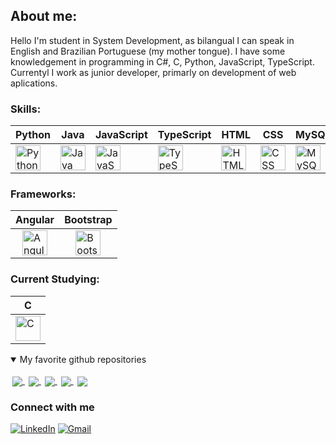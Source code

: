 ## About me:
Hello I'm student in System Development, as bilangual I can speak in English and Brazilian Portuguese (my mother tongue). I have some knowledgement in programming in C#, C, Python, JavaScript, TypeScript. Currentyl I work as junior developer, primarly on development of web aplications.

### Skills:

| Python                   | Java                     | JavaScript              | TypeScript              | HTML                    | CSS                     | MySQL                   | C#                       |
|--------------------------|--------------------------|-------------------------|-------------------------|-------------------------|-------------------------|-------------------------|-------------------------|
| <img src="https://cdn.jsdelivr.net/gh/devicons/devicon/icons/python/python-original.svg" width="40" height="40" alt="Python"/> | <img src="https://cdn.jsdelivr.net/gh/devicons/devicon/icons/java/java-original.svg" width="40" height="40" alt="Java"/> | <img src="https://cdn.jsdelivr.net/gh/devicons/devicon/icons/javascript/javascript-original.svg" width="40" height="40" alt="JavaScript"/> | <img src="https://cdn.jsdelivr.net/gh/devicons/devicon/icons/typescript/typescript-original.svg" width="40" height="40" alt="TypeScript"/> | <img src="https://cdn.jsdelivr.net/gh/devicons/devicon/icons/html5/html5-original.svg" width="40" height="40" alt="HTML"/> | <img src="https://cdn.jsdelivr.net/gh/devicons/devicon/icons/css3/css3-original.svg" width="40" height="40" alt="CSS"/> | <img src="https://cdn.jsdelivr.net/gh/devicons/devicon/icons/mysql/mysql-original.svg" width="40" height="40" alt="MySQL"/> | <img src="https://cdn.jsdelivr.net/gh/devicons/devicon/icons/csharp/csharp-original.svg" width="40" height="40" alt="C#"/> |

### Frameworks:
| Angular                  | Bootstrap               |
|--------------------------|-------------------------|
| <div style="display: flex; justify-content: center;"><img src="https://cdn.jsdelivr.net/gh/devicons/devicon/icons/angularjs/angularjs-original.svg" width="40" height="40" alt="Angular"/></div> | <div style="display: flex; justify-content: center;"><img src="https://cdn.jsdelivr.net/gh/devicons/devicon/icons/bootstrap/bootstrap-original.svg" width="40" height="40" alt="Bootstrap"/></div> |

### Current Studying:
| C                       |
|-------------------------|
| <div style="display: flex; justify-content: center;"><img src="https://cdn.jsdelivr.net/gh/devicons/devicon/icons/c/c-original.svg" width="40" height="40" alt="C"/></div> |


<details open>
	<summary>My favorite github repositories</summary>
	<br/>
	<a href="https://github.com/devyat009/onibus-df-app" style="padding: 3px;">
		<img align="center" src="https://github-readme-stats.vercel.app/api/pin/?username=devyat009&repo=onibus-df-app&title_color=00000&text_color=00000&icon_color=2bbc8a&bg_color=fffff" />
	</a>
 	<a href="https://github.com/devyat009/tinyscripts" style="padding: 3px;">
		<img align="center" src="https://github-readme-stats.vercel.app/api/pin/?username=devyat009&repo=tinyscripts&title_color=00000&text_color=00000&icon_color=2bbc8a&bg_color=fffff" />
	</a>
	<a href="https://github.com/devyat009/youtube-downloader" style="padding: 3px;">
		<img align="center" src="https://github-readme-stats.vercel.app/api/pin/?username=devyat009&repo=youtube-downloader&title_color=00000&text_color=00000&icon_color=2bbc8a&bg_color=fffff" />
	</a>
 	<a href="https://github.com/devyat009/Python-Coding-Journey" style="padding: 3px;">
		<img align="center" src="https://github-readme-stats.vercel.app/api/pin/?username=devyat009&repo=Python-Coding-Journey&title_color=00000&text_color=00000&icon_color=2bbc8a&bg_color=fffff" />
	</a>
	<a href="https://github.com/devyat009/devyat009.github.io" style="padding: 3px;">
		<img align="center" src="https://github-readme-stats.vercel.app/api/pin/?username=devyat009&repo=devyat009.github.io&title_color=00000&text_color=00000&icon_color=2bbc8a&bg_color=fffff" />
	</a>
</details>


### Connect with me
[![LinkedIn](https://img.shields.io/badge/-LinkedIn-000?style=for-the-badge&logo=linkedin&logoColor=#A55CFF&color:FFFFF)](https://www.linkedin.com/in/higorStanley)
[![Gmail](https://img.shields.io/badge/-Gmail-000?style=for-the-badge&logo=gmail&logoColor=FFFFF)](mailto:stanleyhigor1@gmail.com)
